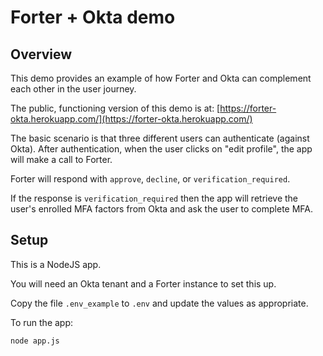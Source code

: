 # Forter + Okta demo #

## Overview ##

This demo provides an example of how Forter and Okta can complement each other in the user journey.

The public, functioning version of this demo is at: [https://forter-okta.herokuapp.com/](https://forter-okta.herokuapp.com/)

The basic scenario is that three different users can authenticate (against Okta). After authentication, when the user clicks on "edit profile", the app will make a call to Forter.

Forter will respond with `approve`, `decline`, or `verification_required`.

If the response is `verification_required` then the app will retrieve the user's enrolled MFA factors from Okta and ask the user to complete MFA.

## Setup ##

This is a NodeJS app.

You will need an Okta tenant and a Forter instance to set this up.

Copy the file `.env_example` to `.env` and update the values as appropriate.

To run the app:

`node app.js`
